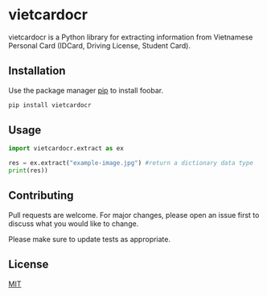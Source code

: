 # vietcardocr

vietcardocr is a Python library for extracting information from Vietnamese Personal Card (IDCard, Driving License, Student Card).

## Installation

Use the package manager [pip](https://pip.pypa.io/en/stable/) to install foobar.

```bash
pip install vietcardocr
```

## Usage

```python
import vietcardocr.extract as ex

res = ex.extract("example-image.jpg") #return a dictionary data type
print(res)) 

```

## Contributing
Pull requests are welcome. For major changes, please open an issue first to discuss what you would like to change.

Please make sure to update tests as appropriate.

## License
[MIT](https://choosealicense.com/licenses/mit/)